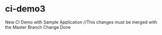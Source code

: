 # ci-demo3
New CI Demo with Sample Application
//This changes must be merged with the Master Branch
Change Done
